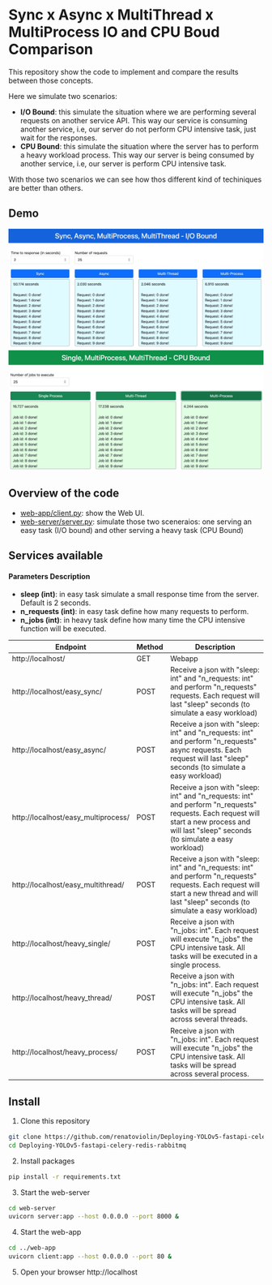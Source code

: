 # Sync x Async x MultiThread x MultiProcess IO and CPU Boud Comparison

This repository show the code to implement and compare the results between those concepts.

Here we simulate two scenarios:
- <b>I/O Bound</b>: this simulate the situation where we are performing several requests on another service API. This way our service is consuming another service, i.e, our server do not perform CPU intensive task, just wait for the responses.
- <b>CPU Bound</b>: this simulate the situation where the server has to perform a heavy workload process. This way our server is being consumed by another service, i.e, our server is perform CPU intensive task.

With those two scenarios we can see how thos different kind of techiniques are better than others.

## Demo
<img src="img/img1.jpg">
<img src="img/img2.jpg">


## Overview of the code
- [web-app/client.py](web-app/client.py): show the Web UI.
- [web-server/server.py](web-server/server.py): simulate those two sceneraios: one serving an easy task (I/O bound) and other serving a heavy task (CPU Bound)


## Services available
#### Parameters Description
- <b>sleep (int)</b>: in easy task simulate a small response time from the server. Default is 2 seconds.
- <b>n_requests (int)</b>: in easy task define how many requests to perform.
- <b>n_jobs (int)</b>: in heavy task define how many time the CPU intensive function will be executed. 

| Endpoint | Method | Description
| --- | --- | --- |
| http://localhost/   | GET  | Webapp
| http://localhost/easy_sync/   | POST  | Receive a json with "sleep: int" and "n_requests: int" and perform "n_requests" requests. Each request will last "sleep" seconds (to simulate a easy workload)
| http://localhost/easy_async/   | POST  | Receive a json with "sleep: int" and "n_requests: int" and perform "n_requests" async requests. Each request will last "sleep" seconds (to simulate a easy workload)
| http://localhost/easy_multiprocess/   | POST  | Receive a json with "sleep: int" and "n_requests: int" and perform "n_requests" requests. Each request will start a new process and will last "sleep" seconds (to simulate a easy workload)
| http://localhost/easy_multithread/   | POST  | Receive a json with "sleep: int" and "n_requests: int" and perform "n_requests" requests. Each request will start a new thread and  will last "sleep" seconds (to simulate a easy workload)
| http://localhost/heavy_single/   | POST  | Receive a json with "n_jobs: int". Each request will execute "n_jobs" the CPU intensive task. All tasks will be executed in a single process.
| http://localhost/heavy_thread/   | POST  | Receive a json with "n_jobs: int". Each request will execute "n_jobs" the CPU intensive task. All tasks will be spread across several threads.
| http://localhost/heavy_process/   | POST  | Receive a json with "n_jobs: int". Each request will execute "n_jobs" the CPU intensive task. All tasks will be spread across several process.


## Install
1. Clone this repository
```bash
git clone https://github.com/renatoviolin/Deploying-YOLOv5-fastapi-celery-redis-rabbitmq.git
cd Deploying-YOLOv5-fastapi-celery-redis-rabbitmq
```

2. Install packages
```bash
pip install -r requirements.txt
```

3. Start the web-server
```bash
cd web-server
uvicorn server:app --host 0.0.0.0 --port 8000 &
```

4. Start the web-app
```bash
cd ../web-app
uvicorn client:app --host 0.0.0.0 --port 80 &
```

5. Open your browser
http://localhost